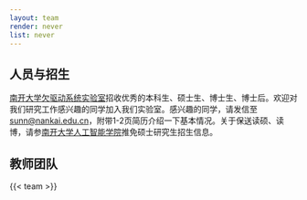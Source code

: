 ```yaml
---
layout: team
render: never
list: never
---
```

## 人员与招生
[南开大学欠驱动系统实验室]()招收优秀的本科生、硕士生、博士生、博士后。欢迎对我们研究工作感兴趣的同学加入我们实验室。感兴趣的同学，请发信至[sunn@nankai.edu.cn](sunn@nankai.edu.cn)，附带1-2页简历介绍一下基本情况。关于保送读硕、读博，请参[南开大学人工智能学院](https://ai.nankai.edu.cn/)推免硕士研究生招生信息。
## 教师团队

{{< team >}}
